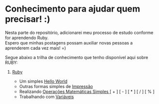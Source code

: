 # Conhecimento para ajudar quem precisar! :)

Nesta parte do repositório, adicionarei meu processo de estudo conforme for aprendendo Ruby.<br />
Espero que minhas postagens possam auxiliar novas pessoas a aprenderem cada vez mais! =)

Segue abaixo a trilha de conhecimento que tenho disponível aqui sobre RUBY:

  <ol>
  <li><a href="https://github.com/fabioluizregis/Descobrindo-e-Aprendendo/tree/master/Ruby">Ruby</a></li>
      <ul>
      <li>Um simples <a href="https://github.com/fabioluizregis/Descobrindo-e-Aprendendo/blob/master/Ruby/HelloWorld.rb">Hello World</a></li>
      <li>Outras formas simples de <a href="https://github.com/fabioluizregis/Descobrindo-e-Aprendendo/blob/master/Ruby/ImpressaoSimples.rb">Impressão</a></li>
      <li>Realizando <a href="https://github.com/fabioluizregis/Descobrindo-e-Aprendendo/blob/master/Ruby/OpecoesMatematicas.rb">Operações Matemáticas Simples </a>  [ + ]  [ - ]  [ * ]  [ / ]  [ % ]</li>
      <li>Trabalhando com <a href="https://github.com/fabioluizregis/Descobrindo-e-Aprendendo/blob/master/Ruby/Variaveis.rb">Variáveis</a></li>
      </ul> 
  </ol> 



